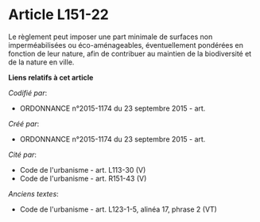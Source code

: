 # Article L151-22

Le règlement peut imposer une part minimale de surfaces non imperméabilisées ou éco-aménageables, éventuellement pondérées en
fonction de leur nature, afin de contribuer au maintien de la biodiversité et de la nature en ville.

**Liens relatifs à cet article**

_Codifié par_:

  - ORDONNANCE n°2015-1174 du 23 septembre 2015 - art.

_Créé par_:

  - ORDONNANCE n°2015-1174 du 23 septembre 2015 - art.

_Cité par_:

  - Code de l'urbanisme - art. L113-30 (V)
  - Code de l'urbanisme - art. R151-43 (V)

_Anciens textes_:

  - Code de l'urbanisme - art. L123-1-5, alinéa 17, phrase 2 (VT)
